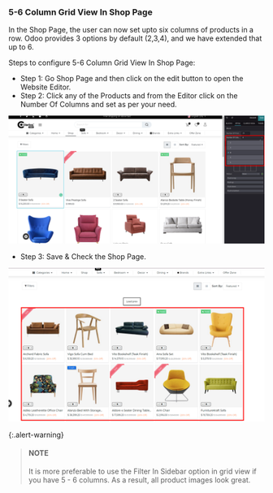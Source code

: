 
### 5-6 Column Grid View In Shop Page



In the Shop Page, the user can now set upto six columns of products in a row. Odoo provides 3 options by default (2,3,4), and we have extended that up to 6.


Steps to configure 5-6 Column Grid View In Shop Page:


* Step 1: Go Shop Page and then click on the edit button to open the Website Editor.
* Step 2: Click any of the Products and from the Editor click on the Number Of Columns and set as per your need.


![](./images/54-1.png)


* Step 3: Save & Check the Shop Page.


![](./images/54-2.png)



{:.alert-warning} 
> 
> #### NOTE
> 
> It is more preferable to use the Filter In Sidebar option in grid view if you have 5 - 6 columns. As a result, all product images look great.
> 
> 
> 


 



